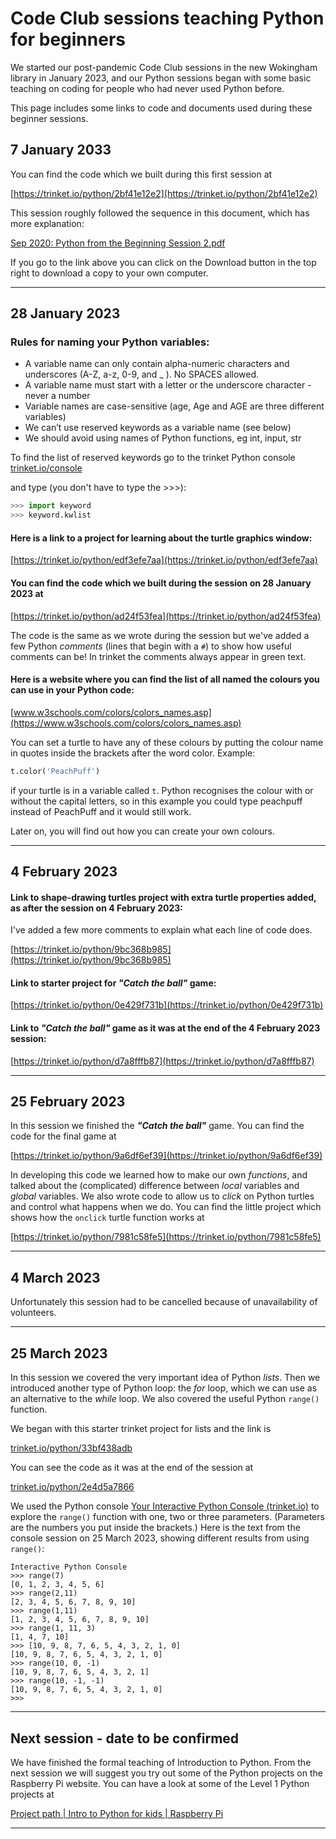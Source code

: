 # Code Club sessions teaching Python for beginners

We started our post-pandemic Code Club sessions in the new Wokingham library in January 2023, and our Python sessions began with some basic teaching on coding for people who had never used Python before.

This page includes some links to code and documents used during these beginner sessions.

## 7 January 2033

You can find the code which we built during this first session at

[https://trinket.io/python/2bf41e12e2](https://trinket.io/python/2bf41e12e2)

This session roughly followed the sequence in this document, which has more explanation:

[Sep 2020: Python from the Beginning Session 2.pdf](https://github.com/WokLibCodeClub/OnlineCodeclub/blob/master/20200915%20Python%20from%20the%20Beginning%20Session%202.pdf)

If you go to the link above you can click on the Download button in the top right to download a copy to your own computer.

---

## 28 January 2023

### Rules for naming your Python variables:
- A variable name can only contain alpha-numeric characters and underscores (A-Z, a-z, 0-9, and _ ). No SPACES allowed.
- A variable name must start with a letter or the underscore character - never a number
- Variable names are case-sensitive (age, Age and AGE are three different variables)
- We can’t use reserved keywords as a variable name (see below)
- We should avoid using names of Python functions, eg int, input, str

To find the list of reserved keywords go to the trinket Python console [trinket.io/console](https://trinket.io/console)

and type (you don't have to type the >>>):

```python
>>> import keyword
>>> keyword.kwlist
```

#### Here is a link to a project for learning about the turtle graphics window:

[https://trinket.io/python/edf3efe7aa](https://trinket.io/python/edf3efe7aa)

#### You can find the code which we built during the session on 28 January 2023 at

[https://trinket.io/python/ad24f53fea](https://trinket.io/python/ad24f53fea)

The code is the same as we wrote during the session but we've added a few Python *comments* (lines that begin with a ```#```) to show how useful comments can be! In trinket the comments always appear in green text.

#### Here is a website where you can find the list of all named the colours you can use in your Python code:

[www.w3schools.com/colors/colors_names.asp](https://www.w3schools.com/colors/colors_names.asp)

You can set a turtle to have any of these colours by putting the colour name in quotes inside the brackets after the word color. Example:

```Python
t.color('PeachPuff')
```

if your turtle is in a variable called ```t```. Python recognises the colour with or without the capital letters, so in this example you could type peachpuff instead of PeachPuff and it would still work.

Later on, you will find out how you can create your own colours.

---

## 4 February 2023

#### Link to shape-drawing **turtles** project with extra turtle properties added, as after the session on 4 February 2023:

I've added a few more comments to explain what each line of code does.

[https://trinket.io/python/9bc368b985](https://trinket.io/python/9bc368b985)

#### Link to starter project for *"Catch the ball"* game:

[https://trinket.io/python/0e429f731b](https://trinket.io/python/0e429f731b)

#### Link to  *"Catch the ball"* game as it was at the end of the 4 February 2023 session:

[https://trinket.io/python/d7a8fffb87](https://trinket.io/python/d7a8fffb87)

---

## 25 February 2023

In this session we finished the ***"Catch the ball"*** game. You can find the code for the final game at

[https://trinket.io/python/9a6df6ef39](https://trinket.io/python/9a6df6ef39)

In developing this code we learned how to make our own *functions*, and talked about the (complicated) difference between *local* variables and *global* variables. We also wrote code to allow us to *click* on Python turtles and control what happens when we do. You can find the little project which shows how the ```onclick``` turtle function works at

[https://trinket.io/python/7981c58fe5](https://trinket.io/python/7981c58fe5)

---

## 4 March 2023

Unfortunately this session had to be cancelled because of unavailability of volunteers.

---

## 25 March 2023

In this session we covered the very important idea of Python *lists*. Then we introduced another type of Python loop: the *for* loop, which we can use as an alternative to the *while* loop. We also covered the useful Python ```range()``` function.

We began with this starter trinket project for lists and the link is

[trinket.io/python/33bf438adb](https://trinket.io/python/33bf438adb)

You can see the code as it was at the end of the session at

[trinket.io/python/2e4d5a7866](https://trinket.io/python/2e4d5a7866)

We used the Python console [Your Interactive Python Console (trinket.io)](https://trinket.io/console) to explore the ```range()``` function with one, two or three parameters. (Parameters are the numbers you put inside the brackets.) Here is the text from the console session on 25 March 2023, showing different results from using ```range()```:

```
Interactive Python Console
>>> range(7)
[0, 1, 2, 3, 4, 5, 6]
>>> range(2,11)
[2, 3, 4, 5, 6, 7, 8, 9, 10]
>>> range(1,11)
[1, 2, 3, 4, 5, 6, 7, 8, 9, 10]
>>> range(1, 11, 3)
[1, 4, 7, 10]
>>> [10, 9, 8, 7, 6, 5, 4, 3, 2, 1, 0]
[10, 9, 8, 7, 6, 5, 4, 3, 2, 1, 0]
>>> range(10, 0, -1)
[10, 9, 8, 7, 6, 5, 4, 3, 2, 1]
>>> range(10, -1, -1)
[10, 9, 8, 7, 6, 5, 4, 3, 2, 1, 0]
>>> 
```

---

## Next session - date to be confirmed

We have finished the formal teaching of Introduction to Python. From the next session we will suggest you try out some of the Python projects on the Raspberry Pi website. You can have a look at some of the Level 1 Python projects at

[Project path | Intro to Python for kids | Raspberry Pi](https://projects.raspberrypi.org/en/pathways/python-intro)

---



